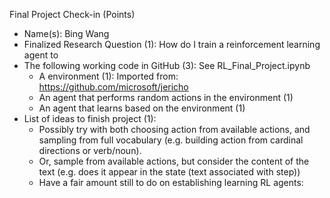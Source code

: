 Final Project Check-in  (Points)

- Name(s): Bing Wang
- Finalized Research Question (1): How do I train a reinforcement learning agent to 
- The following working code in GitHub (3): See RL_Final_Project.ipynb
    - A environment (1): Imported from: https://github.com/microsoft/jericho
    - An agent that performs random actions in the environment (1)
    - An agent that learns based on the environment (1)
- List of ideas to finish project (1): 
    - Possibly try with both choosing action from available actions, and sampling from full vocabulary (e.g. building action from cardinal directions or verb/noun). 
    - Or, sample from available actions, but consider the content of the text (e.g. does it appear in the state (text associated with step))
    - Have a fair amount still to do on establishing learning RL agents:
    
